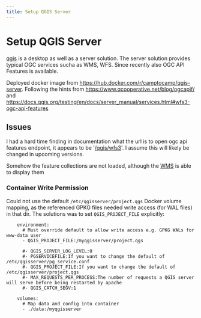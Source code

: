 ```yaml
---
title: Setup QGIS Server
---
```


# Setup QGIS Server

[qgis](https://qgis.org) is a desktop as well as a server solution. The server solution provides typical OGC services sucha as WMS, WFS. Since recently also OGC API Features is available. 

Deployed docker image from
https://hub.docker.com/r/camptocamp/qgis-server.
Following the hints from  https://www.qcooperative.net/blog/ogcapif/ and https://docs.qgis.org/testing/en/docs/server_manual/services.html#wfs3-ogc-api-features

## Issues

I had a hard time finding in documentation what the 
url is to open ogc api features endpoint, 
it appears to be '[/qgis/wfs3](/qgis/wfs3)'. 
I assume this will likely be changed in upcoming versions.

Somehow the feature collections are not loaded, 
although the [WMS](/qgis?request=getcapabilities&service=WMS) is able to display them

### Container Write Permission
Could not use the default `/etc/qgisserver/project.qgs` Docker volume mapping, as the
referenced GPKG files needed write access (for WAL files) in that dir.
The solutions was to set `QGIS_PROJECT_FILE` explicitly:

```
    environment:
      # Must override default to allow write access e.g. GPKG WALs for www-data user
      - QGIS_PROJECT_FILE:/myqgisserver/project.qgs

      #- QGIS_SERVER_LOG_LEVEL:0
      #- PGSERVICEFILE:If you want to change the default of /etc/qgisserver/pg_service.conf
      #- QGIS_PROJECT_FILE:If you want to change the default of /etc/qgisserver/project.qgs
      #- MAX_REQUESTS_PER_PROCESS:The number of requests a QGIS server will serve before being restarted by apache
      #- QGIS_CATCH_SEGV:1

    volumes:
      # Map data and config into container
      - ./data:/myqgisserver
```
